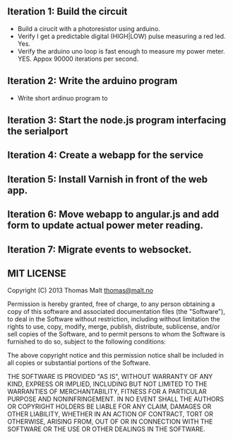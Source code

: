 ## Iteration 1: Build the circuit

* Build a cirucit with a photoresistor using arduino.
* Verify I get a predictable digital (HIGH|LOW) pulse measuring a red led.
  Yes.
* Verify the arduino uno loop is fast enough to measure my power meter.
  YES. Appox 90000 iterations per second.

## Iteration 2: Write the arduino program

* Write short ardinuo program to 

## Iteration 3: Start the node.js program interfacing the serialport

## Iteration 4: Create a webapp for the service

## Iteration 5: Install Varnish in front of the web app.

## Iteration 6: Move webapp to angular.js and add form to update actual power meter reading.

## Iteration 7: Migrate events to websocket.


## MIT LICENSE
 
Copyright (C) 2013 Thomas Malt <thomas@malt.no>

Permission is hereby granted, free of charge, to any person obtaining a copy
of this software and associated documentation files (the "Software"), to deal
in the Software without restriction, including without limitation the rights
to use, copy, modify, merge, publish, distribute, sublicense, and/or sell 
copies of the Software, and to permit persons to whom the Software is 
furnished to do so, subject to the following conditions:

The above copyright notice and this permission notice shall be included in 
all copies or substantial portions of the Software.

THE SOFTWARE IS PROVIDED "AS IS", WITHOUT WARRANTY OF ANY KIND, EXPRESS OR 
IMPLIED, INCLUDING BUT NOT LIMITED TO THE WARRANTIES OF MERCHANTABILITY, 
FITNESS FOR A PARTICULAR PURPOSE AND NONINFRINGEMENT. IN NO EVENT SHALL THE
AUTHORS OR COPYRIGHT HOLDERS BE LIABLE FOR ANY CLAIM, DAMAGES OR OTHER 
LIABILITY, WHETHER IN AN ACTION OF CONTRACT, TORT OR OTHERWISE, ARISING FROM,
OUT OF OR IN CONNECTION WITH THE SOFTWARE OR THE USE OR OTHER DEALINGS IN THE 
SOFTWARE. 
